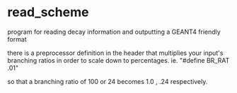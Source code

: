 # read_scheme
program for reading decay information and outputting a GEANT4 friendly format

there is a preprocessor definition in the header that multiplies your input's branching ratios in order to scale down to percentages.
ie.
"#define BR_RAT .01"

so that a branching ratio of 100 or 24 becomes 1.0 , .24 respectively.

